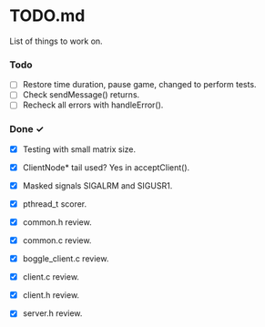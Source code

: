 # TODO.md

List of things to work on.

### Todo

- [ ] Restore time duration, pause game, changed to perform tests.
- [ ] Check sendMessage() returns.
- [ ] Recheck all errors with handleError().

### Done ✓

- [x] Testing with small matrix size. 
- [x] ClientNode* tail used? Yes in acceptClient().
- [x] Masked signals SIGALRM and SIGUSR1.
- [x] pthread_t scorer.
- [x] common.h review.
- [x] common.c review.
- [x] boggle_client.c review.
- [x] client.c review.
- [x] client.h review.
- [x] server.h review.


